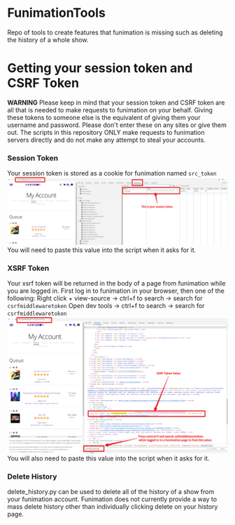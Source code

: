 # FunimationTools
Repo of tools to create features that funimation is missing such as deleting the history of a whole show.


# Getting your session token and CSRF Token

**WARNING** Please keep in mind that your session token and CSRF token are all that is needed to make requests to funimation on your behalf. Giving these tokens to someone else is the equivalent of giving them your username and password. Please don't enter these on any sites or give them out. The scripts in this repository ONLY make requests to funimation servers directly and do not make any attempt to steal your accounts.

### Session Token
Your session token is stored as a cookie for funimation named `src_token`
![Getting your session token.](images/getting_session_cookie.png)
You will need to paste this value into the script when it asks for it.

### XSRF Token
Your xsrf token will be returned in the body of a page from funimation while you are logged in.
First log in to funimation in your browser, then one of the following:
Right click + view-source -> ctrl+f to search -> search for `csrfmiddlewaretoken`
Open dev tools -> ctrl+f to search -> search for `csrfmiddlewaretoken`
![Getting your XSRF token.](images/get_xsrf_token.png)
You will also need to paste this value into the script when it asks for it.

### Delete History
delete_history.py can be used to delete all of the history of a show from your funimation account.
Funimation does not currently provide a way to mass delete history other than individually clicking delete on your history page.
